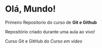 # Olá, Mundo!
 Primeiro Repositorio do curso de **Git e Github**

 Repositório criado durante uma aula ao vivo!

 Curso Git e GitHub do *Curso em video*
